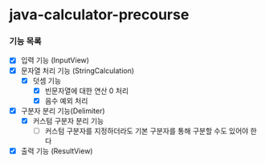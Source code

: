 # java-calculator-precourse

### 기능 목록

- [x] 입력 기능 (InputView)
- [x] 문자열 처리 기능 (StringCalculation)
    - [x] 덧셈 기능
        - [x] 빈문자열에 대한 연산 0 처리
        - [x] 음수 예외 처리
- [x] 구분자 분리 기능(Delimiter)
    - [x] 커스텀 구분자 분리 기능
        - [ ] 커스텀 구분자를 지정하더라도 기본 구분자를 통해 구분할 수도 있어야 한다
- [x] 출력 기능 (ResultView)
